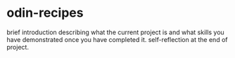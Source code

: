 # odin-recipes
brief introduction describing what the current project is and what skills you have demonstrated once you have completed it. self-reflection at the end of project. 
